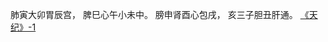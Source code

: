 肺寅大卯胃辰宫，
脾巳心午小未中。
膀申肾酉心包戌，
亥三子胆丑肝通。
[《天纪》-1](https://www.bilibili.com/video/BV18G4y1b7dc/?spm_id_from=333.999.0.0&vd_source=b92112731015c20054034d26c9ad8a67)